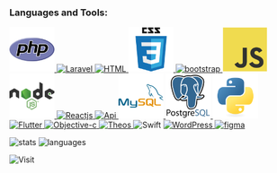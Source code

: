 
<h3 align="left">Languages and Tools:</h3>
<p align="left"> 
 <a href="https://www.php.net" target="_blank" rel="noreferrer"> <img src="https://raw.githubusercontent.com/devicons/devicon/master/icons/php/php-original.svg" alt="php" width="80" height="80"> </a> <a href="https://laravel.com" target="_blank" rel="noreferrer"> <img src="https://upload.wikimedia.org/wikipedia/commons/thumb/9/9a/Laravel.svg/985px-Laravel.svg.png" alt="Laravel" width="80" height="80"> </a> <a href="https://www.w3schools.com/html" target="_blank" rel="noreferrer"> <img src="https://cdn-icons-png.flaticon.com/512/919/919827.png" alt="HTML" width="80" height="80"> </a> <a href="https://www.w3schools.com/css" target="_blank" rel="noreferrer"> <img src="https://raw.githubusercontent.com/devicons/devicon/master/icons/css3/css3-original-wordmark.svg" alt="CSS" width="80" height="80"> </a> <a href="https://getbootstrap.com" target="_blank" rel="noreferrer"> <img src="https://w7.pngwing.com/pngs/628/224/png-transparent-bootstrap-plain-wordmark-logo-icon.png" alt="bootstrap" width="80" height="80"> </a> <a href="https://developer.mozilla.org/en-US/docs/Web/JavaScript" target="_blank" rel="noreferrer"> <img src="https://raw.githubusercontent.com/devicons/devicon/master/icons/javascript/javascript-original.svg" alt="JavaScript" width="80" height="80"> </a> <a href="https://nodejs.org" target="_blank" rel="noreferrer"> <img src="https://raw.githubusercontent.com/devicons/devicon/master/icons/nodejs/nodejs-original-wordmark.svg" alt="Nodejs" width="80" height="80"> </a> <a href="https://react.dev" target="_blank" rel="noreferrer"> <img src="https://upload.wikimedia.org/wikipedia/commons/thumb/a/a7/React-icon.svg/1150px-React-icon.svg.png" alt="Reactjs" width="80" height="80"> </a> <a href="https://www.api.org" target="_blank" rel="noreferrer"> <img src="https://cdn-icons-png.flaticon.com/512/2164/2164832.png" alt="Api" width="80" height="80"> </a> <a href="https://mysql.com" target="_blank" rel="noreferrer"> <img src="https://raw.githubusercontent.com/devicons/devicon/master/icons/mysql/mysql-original-wordmark.svg" alt="MySql" width="80" height="80"> </a> <a href="https://www.postgresql.org" target="_blank" rel="noreferrer"> <img src="https://raw.githubusercontent.com/devicons/devicon/master/icons/postgresql/postgresql-original-wordmark.svg" alt="SQL" width="80" height="80"> </a> <a href="https://www.python.org" target="_blank" rel="noreferrer"> <img src="https://raw.githubusercontent.com/devicons/devicon/master/icons/python/python-original.svg" alt="Python" width="80" height="80"> </a> <a href="https://dart.dev" target="_blank" rel="noreferrer">  </a><a href="https://flutter.dev/" target="_blank" rel="noreferrer"> <img src="https://storage.googleapis.com/cms-storage-bucket/6a07d8a62f4308d2b854.svg" alt="Flutter" width="80" height="80"/> </a> <a href="https://developer.apple.com/library/archive/documentation/Cocoa/Conceptual/ProgrammingWithObjectiveC/Introduction/Introduction.html" target="_blank" rel="noreferrer"> <img src="https://www.vectorlogo.zone/logos/apple_objectivec/apple_objectivec-icon.svg" alt="Objective-c" width="80" height="80"> </a> <a href="https://theos.dev/" target="_blank" rel="noreferrer"> <img src="https://theos.dev/img/logo.png" alt="Theos" width="80" height="80"> </a> <a hre f="https://swift.com" target="_blank" rel="noreferrer"> <img src="https://cdn-icons-png.flaticon.com/512/5968/5968371.png" alt="Swift" width="80" height="80"> </a> <a href="https://wordpress.org" target="_blank" rel="noreferrer"> <img src="https://cdn-icons-png.flaticon.com/512/174/174881.png" alt="WordPress" width="80" height="80"> </a>  <a href="https://www.figma.com/" target="_blank" rel="noreferrer"> <img src="https://www.vectorlogo.zone/logos/figma/figma-icon.svg" alt="figma" width="80" height="80"> </a>
 </p>

![stats](https://github-readme-stats.vercel.app/api?username=AzozzALFiras&hide=contribs&show_icons=true&theme=dark)
![languages](https://github-readme-stats.vercel.app/api/top-langs/?username=AzozzALFiras&layout=compact&theme=dark)

![Visit](https://komarev.com/ghpvc/?username=AzozzALFiras)
 


